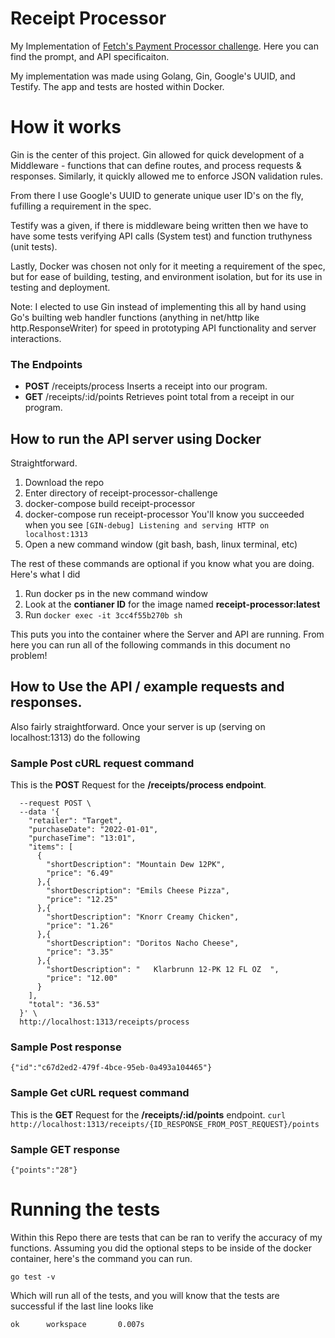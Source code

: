 # Receipt Processor

My Implementation of [Fetch's Payment Processor challenge](https://github.com/fetch-rewards/receipt-processor-challenge). Here you can find the prompt, and API specificaiton.

My implementation was made using Golang, Gin, Google's UUID, and Testify. The app and tests are hosted within Docker.

# How it works
Gin is the center of this project. Gin allowed for quick development of a Middleware - functions that can define routes, and process requests & responses. Similarly, it quickly allowed me to enforce JSON validation rules. 

From there I use Google's UUID to generate unique user ID's on the fly, fufilling a requirement in the spec.

Testify was a given, if there is middleware being written then we have to have some tests verifying API calls (System test) and function truthyness (unit tests).

Lastly, Docker was chosen not only for it meeting a requirement of the spec, but for ease of building, testing, and environment isolation, but for its use in testing and deployment.


Note:
I elected to use Gin instead of implementing this all by hand using Go's builting web handler functions (anything in net/http like http.ResponseWriter) for speed in prototyping API functionality and server interactions. 

### The Endpoints
- **POST** /receipts/process     Inserts a receipt into our program.
- **GET** /receipts/:id/points    Retrieves point total from a receipt in our program.

## How to run the API server using Docker

Straightforward.

1. Download the repo
2. Enter directory of receipt-processor-challenge
3. docker-compose build receipt-processor
4. docker-compose run receipt-processor
You'll know you succeeded when you see `[GIN-debug] Listening and serving HTTP on localhost:1313`
5. Open a new command window (git bash, bash, linux terminal, etc) 

The rest of these commands are optional if you know what you are doing. Here's what I did
1. Run docker ps in the new command window
2. Look at the **contianer ID** for the image named **receipt-processor:latest**
3. Run ```docker exec -it 3cc4f55b270b sh``` 

This puts you into the container where the Server and API are running. From here you can run all of the following commands in this document no problem!


## How to Use the API / example requests and responses.
Also fairly straightforward. Once your server is up (serving on localhost:1313) do the following

### Sample Post cURL request command
This is the **POST** Request for the **/receipts/process endpoint**.
```curl -v --header "Content-Type: application/json" \
  --request POST \
  --data '{
    "retailer": "Target",
    "purchaseDate": "2022-01-01",
    "purchaseTime": "13:01",
    "items": [
      {
        "shortDescription": "Mountain Dew 12PK",
        "price": "6.49"
      },{
        "shortDescription": "Emils Cheese Pizza",
        "price": "12.25"
      },{
        "shortDescription": "Knorr Creamy Chicken",
        "price": "1.26"
      },{
        "shortDescription": "Doritos Nacho Cheese",
        "price": "3.35"
      },{
        "shortDescription": "   Klarbrunn 12-PK 12 FL OZ  ",
        "price": "12.00"
      }
    ],
    "total": "36.53"
  }' \
  http://localhost:1313/receipts/process
  ```

### Sample Post response
```{"id":"c67d2ed2-479f-4bce-95eb-0a493a104465"}```

### Sample Get cURL request command
This is the **GET** Request for the **/receipts/:id/points**  endpoint.
```curl http://localhost:1313/receipts/{ID_RESPONSE_FROM_POST_REQUEST}/points```

### Sample GET response
```{"points":"28"}```


# Running the tests
Within this Repo there are tests that can be ran to verify the accuracy of my functions. 
Assuming you did the optional steps to be inside of the docker container, here's the command you can run.
```
go test -v
```
Which will run all of the tests, and you will know that the tests are successful if the last line looks like
```
ok      workspace       0.007s
```
